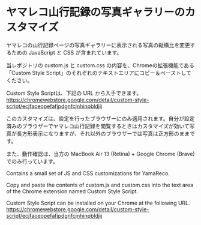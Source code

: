 # ヤマレコ山行記録の写真ギャラリーのカスタマイズ

ヤマレコの山行記録ページの写真ギャラリーに表示される写真の縦横比を変更するための JavaScript と CSS が含まれています。

当レポジトリの custom.js と custom.css の内容を、Chromeの拡張機能である「Custom Style Script」のそれぞれのテキストエリアにコピー＆ペーストしてください。

Custom Style Scriptは、下記の URL から入手できます。
https://chromewebstore.google.com/detail/custom-style-script/ecjfaoeopefafjpdgnfcjnhinpbldjij

このカスタマイズは、設定を行ったブラウザーにのみ適用されます。自分が設定済みのブラウザーでヤマレコ山行記録を閲覧するときはカスタマイズが効いて写真が長方形表示になりますが、それ以外のブラウザーでは写真は正方形のままです。

また、動作確認は、当方の MacBook Air 13 (Retina) + Google Chrome (Brave) でのみ行っています。

Contains a small set of JS and CSS customizations for YamaReco.

Copy and paste the contents of custom.js and custom.css into the text area of the Chrome extension named Custom Style Script.

Custom Style Script can be installed on your Chrome at the following URL.
https://chromewebstore.google.com/detail/custom-style-script/ecjfaoeopefafjpdgnfcjnhinpbldjij
